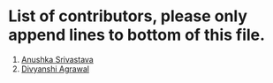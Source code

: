 # List of contributors, please only append lines to bottom of this file.

1. [Anushka Srivastava](https://github.com/Anushkaa-Srivastava)
2. [Divyanshi Agrawal](https://github.com/Divyanshi070700)
